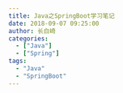 ```yaml
---
title: Java之SpringBoot学习笔记
date: 2018-09-07 09:25:00
author: 长白崎
categories:
  - ["Java"]
  - ["Spring"]
tags:
  - "Java"
  - "SpringBoot"
---
```


